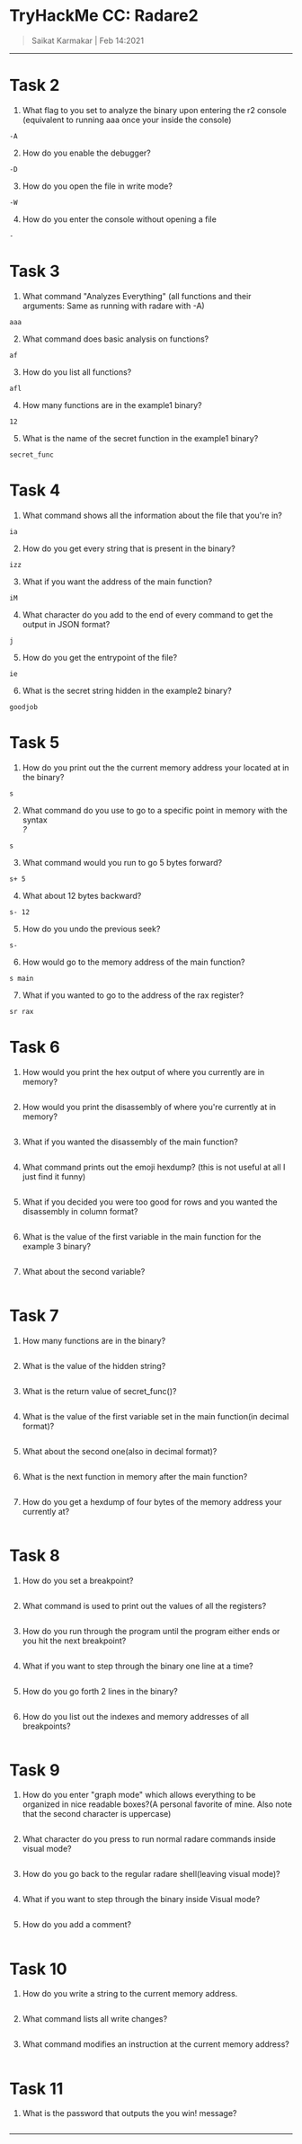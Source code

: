 # TryHackMe CC: Radare2

>Saikat Karmakar | Feb 14:2021

--------------------------------------------------------------------------

# Task 2 
1.	What flag to you set to analyze the binary upon entering the r2 		console (equivalent to running aaa once your inside the console)     
```
-A
```
2.	How do you enable the debugger?     
```
-D
```
3.	How do you open the file in write mode?
```
-W
```
4.	How do you enter the console without opening a file    
```
-
```

# Task 3
1.	What command "Analyzes Everything" (all functions and their 			arguments: Same as running with radare with -A)
```
aaa
```
2.	What command does basic analysis on functions?
```
af
```
3.	How do you list all functions?
```
afl
```
4.	How many functions are in the example1 binary?
```
12
```
5.	What is the name of the secret function in the example1 binary?
```
secret_func
```

# Task 4
1.	What command shows all the information about the file that you're in?
```
ia
```
2.	How do you get every string that is present in the binary? 
```
izz
```
3.	What if you want the address of the main function?    
```
iM
```
4.	What character do you add to the end of every command to get the 		output in JSON format?
```
j
```
5.	How do you get the entrypoint of the file?
```
ie
```
6.	What is the secret string hidden in the example2 binary?    
```
goodjob
```

# Task 5 
1.	How do you print out the the current memory address your located at 	in the binary?
```
s
```
2.	What command do you use to go to a specific point in memory with the 	 syntax <command> <address>?
```
s
```
3.	What command would you run to go 5 bytes forward?
```
s+ 5
```
4.	What about 12 bytes backward?
```
s- 12 
```
5.	How do you undo the previous seek?
```
s-
```
6.	How would go to the memory address of the main function?
```
s main
```
7.	What if you wanted to go to the address of the rax register?
```
sr rax
```

# Task 6
1.	How would you print the hex output of where you currently are in 		memory?
```

```
2.	How would you print the disassembly of where you're currently at in 	memory?
```

```
3.	What if you wanted the disassembly of the main function?
```

```
4.	What command prints out the emoji hexdump? (this is not useful at 		all I just find it funny)
```

```
5.	What if you decided you were too good for rows and you wanted the 		disassembly in column format?
```

```
6.	What is the value of the first variable in the main function for the 	 example 3 binary?
```

```
7.	What about the second variable?
```

```

# Task 7
1.	How many functions are in the binary?
```

```
2.	What is the value of the hidden string?
```

```
3.	What is the return value of secret_func()?
```

```
4.	What is the value of the first variable set in the main function(in 	decimal format)?
```

```
5.	What about the second one(also in decimal format)?
```

```
6.	What is the next function in memory after the main function?
```

```
7.	How do you get a hexdump of four bytes of the memory address your 		currently at?
```

```

# Task 8
1.	How do you set a breakpoint?
```

```
2.	What command is used to print out the values of all the registers?
```

```
3.	How do you run through the program until the program either ends or 	you hit the next breakpoint?
```

```
4.	What if you want to step through the binary one line at a time?
```

```
5.	How do you go forth 2 lines in the binary?
```

```
6.	How do you list out the indexes and memory addresses of all 			breakpoints?
```

```

# Task 9
1.	How do you enter "graph mode" which allows everything to be 			organized in nice readable boxes?(A personal favorite of mine. Also 	note that the second character is uppercase)
```

```
2.	What character do you press to run normal radare commands inside 		visual mode?
```

```
3.	How do you go back to the regular radare shell(leaving visual mode)?
```

```
4.	What if you want to step through the binary inside Visual mode?
```

```
5.	How do you add a comment?
```

```

# Task 10
1.	How do you write a string to the current memory address.
```

```
2.	What command lists all write changes?
```

```
3.	What command modifies an instruction at the current memory address?
```

```

# Task 11
1.	What is the password that outputs the you win! message?
```

```

-------------------------------------------------------------------------